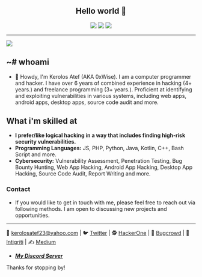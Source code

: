 <h2 align="center"> Hello world 👋 </h2>

<p align="center">
   <img src="https://komarev.com/ghpvc/?username=0xWise64"> <img src="https://img.shields.io/twitter/follow/0xWise?color=blue&label=Twitter%20%400xWise&style=flat"> <img src="https://img.shields.io/github/stars/0xWise64"> 
</p>

---

<img align="center" src="https://github-readme-stats.vercel.app/api?username=0xWise64">

## ~# whoami

- 👋 Howdy, I'm Kerolos Atef (AKA 0xWise). I am a computer programmer and hacker. I have over 6 years of combined experience in hacking (4+ years.) and freelance programming (3+ years.). Proficient at identifying and exploiting vulnerabilities in various systems, including web apps, android apps, desktop apps, source code audit and more.

## What i'm skilled at

- **I prefer/like logical hacking in a way that includes finding high-risk security vulnerabilities.**
- **Programming Languages:** JS, PHP, Python, Java, Kotlin, C++, Bash Script and more.
- **Cybersecurity:** Vulnerability Assessment, Penetration Testing, Bug Bounty Hunting, Web App Hacking, Android App Hacking, Desktop App Hacking, Source Code Audit, Report Writing and more.

### Contact

- If you would like to get in touch with me, please feel free to reach out via following methods. I am open to discussing new projects and opportunities.
------------------------------
📧 kerolosatef23@yahoo.com | 🐦 [Twitter](https://twitter.com/0xWise) | 🕵️ [HackerOne](https://hackerone.com/0xWise?type=user) | 🐜 [Bugcrowd](https://bugcrowd.com/0xWise) | 🔎 [Intigriti](https://app.intigriti.com/researcher/3x3s) | ✍️ [Medium](https://0xwise.medium.com/)
- ***[My Discord Server](https://discord.gg/Mmm6YPNQv2)***

Thanks for stopping by!
